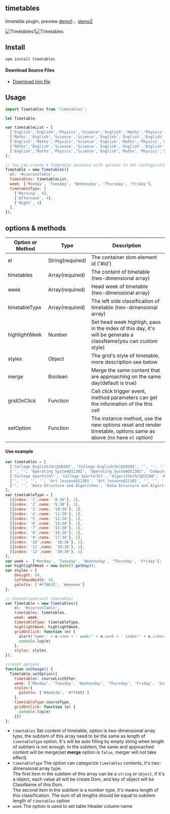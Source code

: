 ## timetables

timetable plugin, preview [demo1](http://preview.binlive.cn/Timetables/index.html "demo1") 、[demo2](http://preview.binlive.cn/Timetables/example.html "demo1")

![Timetables1](https://github.com/Hzy0913/hanlibrary/blob/master/Timetables1.png "Timetables1")![Timetables](https://github.com/Hzy0913/hanlibrary/blob/master/Timetables.png "Timetables")


## Install

```
npm install timetables
```
#### Download Source Files
- [Download min file](https://github.com/Hzy0913/Timetable/blob/master/exampel/Timetables.min.js "Download min file")

## Usage
```js
import Timetables from 'timetables';

let Timetable;

var timetableList = [
  ['English','English','Physics','Science','English','Maths','Physics','Science','Science','Maths','Physics','Science'],
  ['Maths','English','Science','Science','English','English','English','Science','Maths','English','English','History'],
  ['English','Maths','Physics','Science','English','Maths','Physics','Science','English','Maths','Physics','Science'],
  ['Maths','English','Science','Science','English','English','English','Physics','Maths','English','English','History'],
  ['English','Maths','Physics','Science','English','Maths','Physics','Science','English','Maths','Physics','Science'],
];

// You can create a timetable instance with options to set configuration.
Timetable = new Timetables({
  el: '#coursesTable',
  timetables: timetableList,
  week: ['Monday', 'Tuesday', 'Wednesday', 'Thursday', 'Friday'],
  timetableType: [
    ['Morning', 4],
    ['Afternoon', 4],
    ['Night', 4]
  ],
});
```
## options & methods

| Option or Method	  |  Type  | Description   |
| ------------ | ------------ | ------------ |
| el  | String(required)   | The container dom element id ('#id')  |
| timetables  | Array(required)   | The content of timetable (two-dimensional array)  |
| week  | Array(required)   | Head week of timetable (two-dimensional array)  |
| timetableType  | Array(required)   | The left side classification of timetable (two-dimensional array)   |
| highlightWeek  | Number  | Set head week highligh, pass in the index of this day, it's will be generate a className(you can custom style)  |
| styles  | Object   | The grid's style of timetable, more description see below   |
| merge  | Boolean   | Merge the same content that are approaching on the same day(default is true)  |
| gridOnClick  | Function   |  Cell click trigger event, method parameters can get the information of the this cell  |
| setOption  | Function   | The instance method, use the new options reset and render timetable, options same as above (no have `el` option) |

#### Use example
```javascript
var timetables = [
  ['College English(Ⅳ)@10203', 'College English(Ⅳ)@10203', '', '', '', '', 'Physical@14208', 'Physical@14208', '', '', '', 'Elective course'],
  ['', '', 'Operating System@11302', 'Operating System@11302', 'Computer Principle @16204', 'Computer Principle @16204', '', '', '', '', '', ''],
  ['College Sports(Ⅳ)', 'College Sports(Ⅳ)', 'Algorithm(Ⅳ)@15208', 'Algorithm(Ⅳ)@15208', '', '', 'Operating System', 'Operating System', '', '', '', ''],
  ['', '', '', '', 'Art lessons@11301', 'Art lessons@11301', '', '', '', 'College Sports', 'College Sports', ''],
  ['', '', 'Data Structure and Algorithms', 'Data Structure and Algorithms', '', '', '', '', 'Computer Principle', 'Computer Principle', '', ''],
];
var timetableType = [
  [{index: '1',name: '8:30'}, 1],
  [{index: '2',name: '9:30'}, 1],
  [{index: '3',name: '10:30'}, 1],
  [{index: '4',name: '11:30'}, 1],
  [{index: '5',name: '12:30'}, 1],
  [{index: '6',name: '14:30'}, 1],
  [{index: '7',name: '15:30'}, 1],
  [{index: '8',name: '16:30'}, 1],
  [{index: '9',name: '17:30'}, 1],
  [{index: '10',name: '18:30'}, 1],
  [{index: '11',name: '19:30'}, 1],
  [{index: '12',name: '20:30'}, 1]
];
var week =  ['Monday', 'Tuesday', 'Wednesday', 'Thursday', 'Friday'];
var highlightWeek = new Date().getDay();
var styles = {
    Gheight: 50,
    leftHandWidth: 50,
    palette: ['#ff6633', '#eeeeee']
};

// Instantiate(init timetable)
var Timetable = new Timetables({
    el: '#coursesTable',
    timetables: timetables,
    week: week,
    timetableType: timetableType,
    highlightWeek: highlightWeek,
    gridOnClick: function (e) {
      alert('name:' + e.name + ' week:' + e.week + ' index:' + e.index + 'length: ' + e.length)
      console.log(e)
    },
    styles: styles
});

//reset options
function onChange() {
  Timetable.setOption({
    timetables: courseListOther,
    week: ['Monday', 'Tuesday', 'Wednesday', 'Thursday', 'Friday', 'Saturday', 'Saturday'],
    styles:{
      palette: ['#dedcda', '#ff4081']
    },
    timetableType:courseType,
    gridOnClick: function (e) {
      console.log(e)
    }})
};
```

 - `timetables` Set content of timetable, option is two-dimensional array type, the subitem of this array need to be the same as length of `timetableType` option. It's will be auto filling by empty string when length of subitem is not enough. In the subitem, the same and approached content will be merge(set **merge** option is `false`, merger will not take effect)
 - `timetableType` The option can categorize `timetables` contents, it's two-dimensional array type. <br/> The first item in the subitem of this array can be a `string` or `object`, if it's a object, each value all will be create Dom, and key of object will be ClassName of this Dom. <br/> The second item in the subitem is a number type, it's means length of this classification. The sum of all lengths should be equal to subitem length of `timetables` option
 - `week` The option is used to set table Header column name

